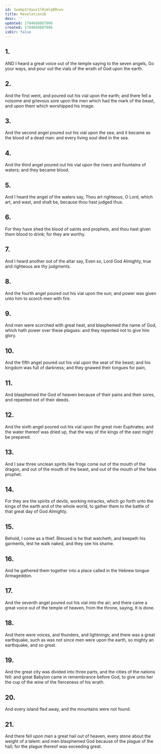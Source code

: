 ```yaml
---
id: 1wakp2r4yux1l0imlq08cwv
title: Revelation16
desc: ''
updated: 1704668887086
created: 1704668887086
isDir: false
---
```

## 1.
AND I heard a great voice out of the temple saying to the seven angels, Go your ways, and pour out the vials of the wrath of God upon the earth.
## 2.
And the first went, and poured out his vial upon the earth; and there fell a noisome and grievous sore upon the men which had the mark of the beast, and upon them which worshipped his image.
## 3.
And the second angel poured out his vial upon the sea; and it became as the blood of a dead man: and every living soul died in the sea.
## 4.
And the third angel poured out his vial upon the rivers and fountains of waters; and they became blood.
## 5.
And I heard the angel of the waters say, Thou art righteous, O Lord, which art, and wast, and shalt be, because thou hast judged thus.
## 6.
For they have shed the blood of saints and prophets, and thou hast given them blood to drink; for they are worthy.
## 7.
And I heard another out of the altar say, Even so, Lord God Almighty, true and righteous are thy judgments.
## 8.
And the fourth angel poured out his vial upon the sun; and power was given unto him to scorch men with fire.
## 9.
And men were scorched with great heat, and blasphemed the name of God, which hath power over these plagues: and they repented not to give him glory.
## 10.
And the fifth angel poured out his vial upon the seat of the beast; and his kingdom was full of darkness; and they gnawed their tongues for pain,
## 11.
And blasphemed the God of heaven because of their pains and their sores, and repented not of their deeds.
## 12.
And the sixth angel poured out his vial upon the great river Euphrates; and the water thereof was dried up, that the way of the kings of the east might be prepared.
## 13.
And I saw three unclean spirits like frogs come out of the mouth of the dragon, and out of the mouth of the beast, and out of the mouth of the false prophet.
## 14.
For they are the spirits of devils, working miracles, which go forth unto the kings of the earth and of the whole world, to gather them to the battle of that great day of God Almighty.
## 15.
Behold, I come as a thief. Blessed is he that watcheth, and keepeth his garments, lest he walk naked, and they see his shame.
## 16.
And he gathered them together into a place called in the Hebrew tongue Armageddon.
## 17.
And the seventh angel poured out his vial into the air; and there came a great voice out of the temple of heaven, from the throne, saying, It is done.
## 18.
And there were voices, and thunders, and lightnings; and there was a great earthquake, such as was not since men were upon the earth, so mighty an earthquake, and so great.
## 19.
And the great city was divided into three parts, and the cities of the nations fell: and great Babylon came in remembrance before God, to give unto her the cup of the wine of the fierceness of his wrath.
## 20.
And every island fled away, and the mountains were not found.
## 21.
And there fell upon men a great hail out of heaven, every stone about the weight of a talent: and men blasphemed God because of the plague of the hail; for the plague thereof was exceeding great.
